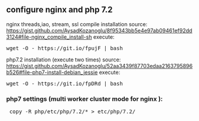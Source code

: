 ## configure nginx and php 7.2

nginx threads,iao, stream, ssl compile installation
 source: 
 https://gist.github.com/AysadKozanoglu/8f95343bb5e4e97ab09461ef92dd3124#file-nginx_compile_install-sh
 execute: 
<pre>wget -O - https://git.io/fpujF | bash</pre>

php7.2 installation (execute two times)
source: 
https://gist.github.com/AysadKozanoglu/52aa3439f87703edaa2163795896b526#file-php7-install-debian_jessie
execute: 
<pre>wget -O - https://git.io/fpDRd | bash</pre>


### php7 settings (multi worker cluster mode for nginx ):
<pre> copy -R php/etc/php/7.2/* > etc/php/7.2/</pre>
